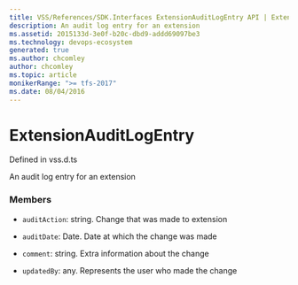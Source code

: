```yaml
---
title: VSS/References/SDK.Interfaces ExtensionAuditLogEntry API | Extensions for Azure DevOps Services
description: An audit log entry for an extension
ms.assetid: 2015133d-3e0f-b20c-dbd9-addd69097be3
ms.technology: devops-ecosystem
generated: true
ms.author: chcomley
author: chcomley
ms.topic: article
monikerRange: ">= tfs-2017"
ms.date: 08/04/2016
---
```


# ExtensionAuditLogEntry

Defined in vss.d.ts

An audit log entry for an extension

### Members

- `auditAction`: string. Change that was made to extension

- `auditDate`: Date. Date at which the change was made

- `comment`: string. Extra information about the change

- `updatedBy`: any. Represents the user who made the change
